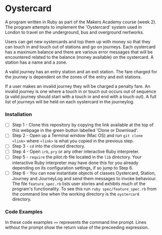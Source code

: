 # Oystercard
A program written in Ruby as part of the Makers Academy course (week 2).  The program attempts to implement the 'Oystercard' system used in London to travel on the underground, bus and overground nertworks.

Users can get new oystercards and top them up with money so that they can touch in and touch out of stations and go on journeys.  Each oystercard has a maximum balance and
there are various error messages that will be encountered related to the balance (money available) on the oystercard. A station has a name and a zone.

A valid journey has an entry station and an exit station.  The fare charged for the journey is dependent on the zones of the entry and exit stations.

If a user makes an invalid journey they will be charged a penalty fare.  An invalid journey is one where a touch in or touch out occurs out of sequence (a valid journey should start with a touch in
and end with a touch out).  A full list of journeys will be held on each oystercard in the journeylog.

### Installation

- [ ] Step 1 - Clone this repository by copying the link available at the top of this webpage in the green button labelled 'Clone or Download'. 
- [ ] Step 2 - Open up a Terminal window (Mac OS) and run `git clone <link>` where `<link>` is what you copied in the previous step.
- [ ] Step 3 - `cd` into the cloned directory.
- [ ] Step 4 - Open `irb`, `pry` or any other interactive Ruby interpreter.
- [ ] Step 5 - `require` the pilot.rb file located in the `lib` directory.  Your interactive Ruby interpreter may have done this for you already depending on its configuration settings, if so jump to Step 6. 
- [ ] Step 6 - You can now instantiate objects of classes Oystercard, Station, Journey and JourneyLog and send them messages to invoke behaviour. The file `feature_spec.rb` lists user stories and exhibits much of the program's functionality.
To see this run `ruby spec/feature_spec.rb` from the command line when the working directory is the `oystercard` directory.

### Code Examples
In these code examples `>>` represents the command line prompt.  Lines without the prompt show the return value of the preceeding expression.
